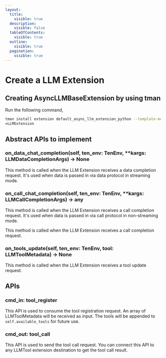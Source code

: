 ```yaml
---
layout:
  title:
    visible: true
  description:
    visible: false
  tableOfContents:
    visible: true
  outline:
    visible: true
  pagination:
    visible: true
---
```


# Create a LLM Extension

## Creating AsyncLLMBaseExtension by using tman

Run the following command,

```bash
tman install extension default_async_llm_extension_python --template-mode --template-data package_name=llm_extension --template-data class_name_prefix
=LLMExtension
```

## Abstract APIs to implement

### on_data_chat_completion(self, ten_env: TenEnv, **kargs: LLMDataCompletionArgs) -> None

This method is called when the LLM Extension receives a data completion request. It's used when data is passed in via data protocol in streaming mode.

### on_call_chat_completion(self, ten_env: TenEnv, **kargs: LLMCallCompletionArgs) -> any

This method is called when the LLM Extension receives a call completion request. It's used when data is passed in via call protocol in non-streaming mode.

This method is called when the LLM Extension receives a call completion request.

### on_tools_update(self, ten_env: TenEnv, tool: LLMToolMetadata) -> None

This method is called when the LLM Extension receives a tool update request.

## APIs

### cmd_in: tool_register

This API is used to consume the tool registration request. An array of LLMToolMetadata will be received as input. The tools will be appended to `self.available_tools` for future use.

### cmd_out: tool_call

This API is used to send the tool call request. You can connect this API to any LLMTool extension destination to get the tool call result.
